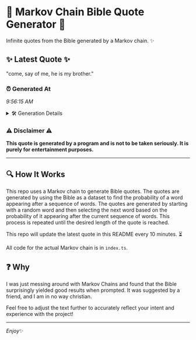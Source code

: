 # 📖 Markov Chain Bible Quote Generator 📖

Infinite quotes from the Bible generated by a Markov chain. ✨

## ✨ Latest Quote ✨
"come, say of me, he is my brother."

### ⏰ Generated At
*9:56:15 AM*

<details>
    <summary>🛠️ Generation Details</summary>
    <p>
        <strong>🌱 Seed:</strong> come,<br>
        <strong>🔄 Iterations:</strong> 7<br>
        <strong>📜 Context History:</strong><br>[ come, ]: say<br>[ come,, say ]: of<br>[ come,, say, of ]: me,<br>[ come,, say, of, me, ]: he<br>[ come,, say, of, me,, he ]: is<br>[ come,, say, of, me,, he, is ]: my<br>[ say, of, me,, he, is, my ]: brother.<br>
    </p>
</details>

### ⚠️ Disclaimer ⚠️
**This quote is generated by a program and is not to be taken seriously. It is purely for entertainment purposes.**

---

## 🔍 How It Works

This repo uses a Markov chain to generate Bible quotes. The quotes are generated by using the Bible as a dataset to find the probability of a word appearing after a sequence of words. The quotes are generated by starting with a random word and then selecting the next word based on the probability of it appearing after the current sequence of words. This process is repeated until the desired length of the quote is reached.

This repo will update the latest quote in this README every 10 minutes. ⏳

All code for the actual Markov chain is in `index.ts`.

## ❓ Why

I was just messing around with Markov Chains and found that the Bible surprisingly yielded good results when prompted. 
It was suggested by a friend, and I am in no way christian.

Feel free to adjust the text further to accurately reflect your intent and experience with the project!

---

*Enjoy*✨
